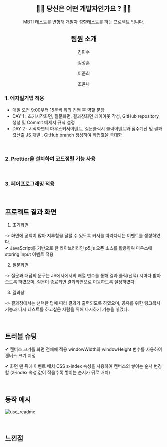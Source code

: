<div align ="center">

## 👨‍💻 당신은 어떤 개발자인가요 ? 👩‍💻

MBTI 테스트를 변형해 개발자 성향테스트를 하는 프로젝트 입니다. 


## 팀원 소개

김민수

김성훈

이준희

조윤나

</div>



### 1. 에자일기법 적용 


- 매일 오전 9:00부터 15분씩 회의 진행 후 역할 분담
- DAY 1 : 초기시작화면, 질문화면, 결과창화면 레이아웃 작성, GitHub repository 생성 및 Commit 메세지 규칙 설정
- DAY 2 : 시작화면의 마우스커서이벤트, 질문클릭시 클릭이벤트와 점수계산 및 결과값산출 JS 개발 , GitHub branch 생성하여 작업효율 극대화
</br>

### 2. Prettier을 설치하여 코드정렬 기능 사용 
</br>

### 3. 페어프로그래밍 적용 
</br>


## 프로젝트 결과 화면

1. 초기화면

-> 화면에 공백이 많아 지루함을 달랠 수 있도록 커서를 따라다니는 이벤트를 생성하였다.
</br>
✔ JavaScript를 기반으로 한 라이브러리인 p5.js 오픈 소스를 활용하여 마우스에 storing input 이벤트 적용
</br>

2. 질문화면

-> 질문과 대답의 문구는 JS에서에서의 배열 변수를 통해 결과 클릭(선택) 시마다 받아오도록 하였으며, 질문이 종료되면 결과화면으로 이동하도록 설정하였다.
</br>

3. 결과창

-> 결과창에서는 선택한 답에 따라 결과가 출력되도록 하였으며, 공유를 위한 링크복사기능과 다시 테스트를 하고싶은 사람을 위해 다시하기 기능을 넣었다.


</br>

## 트러블 슈팅

✔ 캔버스 크기를 화면 전체에 적용
windowWidth와 windowHeight 변수를 사용하여 캔버스 크기 지정

✔ 화면 맨 뒤에 이벤트 배치
CSS z-index 속성을 사용하여 캔버스의 쌓이는 순서 변경함 (z-index 속성 값이 작을수록 쌓이는 순서가 뒤로 배치)

</br>

## 동작 예시
![use_readme](https://user-images.githubusercontent.com/61442302/236079470-fd27dbd8-ae5e-4608-ad06-2e6c380f51c0.gif)

</br>

## 느낀점 


